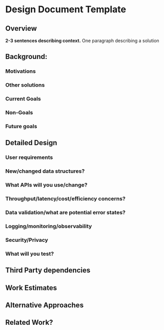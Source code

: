 # Design Document Template

## Overview

**2-3 sentences describing context.**
One paragraph describing a solution

## Background: 
### Motivations
### Other solutions
### Current Goals
### Non-Goals
### Future goals


## Detailed Design
### User requirements
### New/changed data structures?
### What APIs will you use/change?
### Throughput/latency/cost/efficiency concerns?
### Data validation/what are potential error states?
### Logging/monitoring/observability
### Security/Privacy
### What will you test?

## Third Party dependencies

## Work Estimates

## Alternative Approaches

## Related Work?



